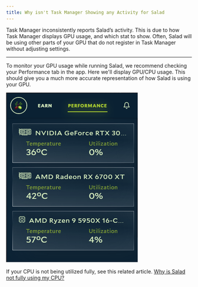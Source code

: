 ```yaml
---
title: Why isn't Task Manager Showing any Activity for Salad
---
```


Task Manager inconsistently reports Salad’s activity. This is due to how Task Manager displays GPU usage, and which stat
to show. Often, Salad will be using other parts of your GPU that do not register in Task Manager without adjusting
settings.

---

To monitor your GPU usage while running Salad, we recommend checking your Performance tab in the app. Here we'll display
GPU/CPU usage. This should give you a much more accurate representation of how Salad is using your GPU.

![Salad App showing utilization](./content/images/FAQ/Salad-App/Why-isn't-Task-Manager-Showing-Any-Activity-for-Salad-1.png)

If your CPU is not being utilized fully, see this related article.
[Why is Salad not fully using my CPU?](/docs/FAQ/Compatibility/237-why-is-salad-not-fully-using-my-cpu)
